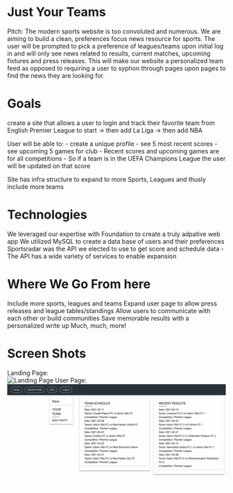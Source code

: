 # Just Your Teams

Pitch: 
The modern sports website is too convoluted and numerous. We are aiming to build a clean, preferences focus news resource for sports. The user will be prompted to pick a preference of leagues/teams upon initial log in and will only see news related to results, current matches, upcoming fixtures and press releases. This will make our website a personalized team feed as opposed to requiring a user to syphon through pages upon pages to find the news they are looking for. 

# Goals 

create a site that allows a user to login and track their favorite team from English Premier League to start -> then add La Liga -> then add NBA

User will be able to:
    - create a unique profile
    - see 5 most recent scores
    - see upcoming 5 games for club
        - Recent scores and upcoming games are for all competitions
        - So if a team is in the UEFA Champions League the user will be updated on that score

Site has infra structure to expand to more Sports, Leagues and thusly include more teams

# Technologies

We leveraged our expertise with Foundation to create a truly adpative web app
We utilized MySQL to create a data base of users and their preferences
Sportsradar was the API we elected to use to get score and schedule data
    - The API has a wide variety of services to enable expansion

# Where We Go From here

Include more sports, leagues and teams
Expand user page to allow press releases and league tables/standings
Allow users to communicate with each other or build communities
Save memorable results with a personalized write up
Much, much, more!

# Screen Shots
Landing Page:<br>
![Landing Page](public/assets/img/jyt_landing_gif.gif)
User Page:<br>
![User Page](public/assets/img/jyt_user_page.png)


